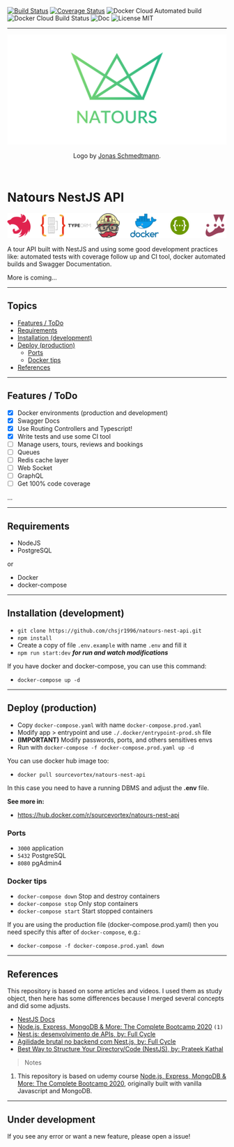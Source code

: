 [![Build Status](https://travis-ci.com/chsjr1996/natours-nest-api.svg?branch=main)](https://travis-ci.com/chsjr1996/natours-nest-api) [![Coverage Status](https://coveralls.io/repos/github/chsjr1996/natours-nest-api/badge.svg?branch=main)](https://coveralls.io/github/chsjr1996/natours-nest-api?branch=main) ![Docker Cloud Automated build](https://img.shields.io/docker/cloud/automated/sourcevortex/natours-nest-api) ![Docker Cloud Build Status](https://img.shields.io/docker/cloud/build/sourcevortex/natours-nest-api) ![Doc](https://img.shields.io/badge/doc-swagger-%230E7FBF) ![License MIT](https://img.shields.io/github/license/chsjr1996/natours-nest-api)

---

![Natours Logo](./natours-logo.png)

<p align="center">Logo by <a href="https://github.com/jonasschmedtmann">Jonas Schmedtmann</a>.</p>

<br>

# Natours NestJS API

![Repository Banner](./repo-banner.png)

A tour API built with NestJS and using some good development practices like: automated tests with coverage follow up and CI tool, docker automated builds and Swagger Documentation.

More is coming...

---

## Topics

- [Features / ToDo](#features--todo)
- [Requirements](#requirements)
- [Installation (development)](#installation-development)
- [Deploy (production)](#deploy-production)
  - [Ports](#ports)
  - [Docker tips](#docker-tips)
- [References](#references)

---

## Features / ToDo

- [x] Docker environments (production and development)
- [x] Swagger Docs
- [x] Use Routing Controllers and Typescript!
- [x] Write tests and use some CI tool
- [ ] Manage users, tours, reviews and bookings
- [ ] Queues
- [ ] Redis cache layer
- [ ] Web Socket
- [ ] GraphQL
- [ ] Get 100% code coverage

...

---

## Requirements

- NodeJS
- PostgreSQL

or

- Docker
- docker-compose

---

## Installation (development)

- `git clone https://github.com/chsjr1996/natours-nest-api.git`
- `npm install`
- Create a copy of file `.env.example` with name `.env` and fill it
- `npm run start:dev` **_for run and watch modifications_**

If you have docker and docker-compose, you can use this command:

- `docker-compose up -d`

---

## Deploy (production)

- Copy `docker-compose.yaml` with name `docker-compose.prod.yaml`
- Modify app > entrypoint and use `./.docker/entrypoint-prod.sh` file
- **(IMPORTANT)** Modify passwords, ports, and others sensitives envs
- Run with `docker-compose -f docker-compose.prod.yaml up -d `

You can use docker hub image too:

- `docker pull sourcevortex/natours-nest-api`

In this case you need to have a running DBMS and adjust the **.env** file.

**See more in:**

- https://hub.docker.com/r/sourcevortex/natours-nest-api

### Ports

- `3000` application
- `5432` PostgreSQL
- `8080` pgAdmin4

### Docker tips

- `docker-compose down` Stop and destroy containers
- `docker-compose stop` Only stop containers
- `docker-compose start` Start stopped containers

If you are using the production file (docker-compose.prod.yaml) then you need specify this after of `docker-compose`, e.g.:

- `docker-compose -f docker-compose.prod.yaml down`

---

## References

This repository is based on some articles and videos. I used them as study object, then here has some differences because I merged several concepts and did some adjusts.

- [NestJS Docs](https://docs.nestjs.com)
- [Node.js, Express, MongoDB & More: The Complete Bootcamp 2020](https://www.udemy.com/course/nodejs-express-mongodb-bootcamp) `(1)`
- [Nest.js: desenvolvimento de APIs, by: Full Cycle](https://www.youtube.com/watch?v=BT7novtdAgI&t=6650s)
- [Agilidade brutal no backend com Nest.js, by: Full Cycle](https://www.youtube.com/watch?v=qE0jRojtx08)
- [Best Way to Structure Your Directory/Code (NestJS), by: Prateek Kathal](https://medium.com/the-crowdlinker-chronicle/best-way-to-structure-your-directory-code-nestjs-a06c7a641401)

> Notes

1. This repository is based on udemy course [Node.js, Express, MongoDB & More: The Complete Bootcamp 2020](https://www.udemy.com/course/nodejs-express-mongodb-bootcamp/), originally built with vanilla Javascript and MongoDB.

---

## Under development

If you see any error or want a new feature, please open a issue!

